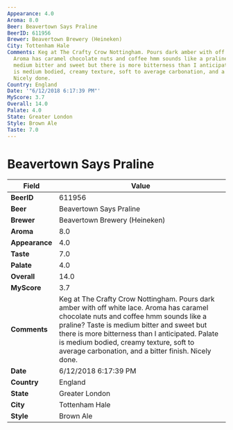 ```yaml
---
Appearance: 4.0
Aroma: 8.0
Beer: Beavertown Says Praline
BeerID: 611956
Brewer: Beavertown Brewery (Heineken)
City: Tottenham Hale
Comments: Keg at The Crafty Crow Nottingham. Pours dark amber with off white lace.
  Aroma has caramel chocolate nuts and coffee hmm sounds like a praline? Taste is
  medium bitter and sweet but there is more bitterness than I anticipated. Palate
  is medium bodied, creamy texture, soft to average carbonation, and a bitter finish.
  Nicely done.
Country: England
Date: '"6/12/2018 6:17:39 PM"'
MyScore: 3.7
Overall: 14.0
Palate: 4.0
State: Greater London
Style: Brown Ale
Taste: 7.0
---
```


# Beavertown Says Praline

| Field         | Value |
|---------------|-------|
| **BeerID** | 611956 |
| **Beer** | Beavertown Says Praline |
| **Brewer** | Beavertown Brewery (Heineken) |
| **Aroma** | 8.0 |
| **Appearance** | 4.0 |
| **Taste** | 7.0 |
| **Palate** | 4.0 |
| **Overall** | 14.0 |
| **MyScore** | 3.7 |
| **Comments** | Keg at The Crafty Crow Nottingham. Pours dark amber with off white lace. Aroma has caramel chocolate nuts and coffee hmm sounds like a praline? Taste is medium bitter and sweet but there is more bitterness than I anticipated. Palate is medium bodied, creamy texture, soft to average carbonation, and a bitter finish. Nicely done. |
| **Date** | 6/12/2018 6:17:39 PM |
| **Country** | England |
| **State** | Greater London |
| **City** | Tottenham Hale |
| **Style** | Brown Ale |
